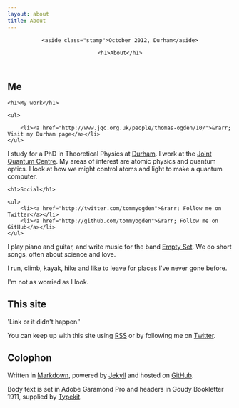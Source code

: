 ```yaml
---
layout: about
title: About
---
```


<header>

    <aside class="stamp">October 2012, Durham</aside>

    <h1>About</h1>

</header>

## Me

<aside class="sidebox">

    <h1>My work</h1>

    <ul>
<!--         <li><a href="/research/">Research in Physics</a></li> -->
        <li><a href="http://www.jqc.org.uk/people/thomas-ogden/10/">&rarr; Visit my Durham page</a></li>
    </ul>

</aside>

I study for a PhD in Theoretical Physics at [Durham](http://www.durham.ac.uk/). I work at the [Joint Quantum Centre](http://www.jqc.org.uk). My areas of interest are atomic physics and quantum optics. I look at how we might control atoms and light to make a quantum computer.

 
<!-- 
<aside class="sidebox">

    <h1>Songwriting</h1>

    <ul>
        <li><a href="">Records</a></li>
        <li><a href="">Interviews</a></li>
        <li><a href="/">&rarr; Visit the Empty Set site</a></li>
    </ul>

</aside>
 -->

<aside class="sidebox">

    <h1>Social</h1>

    <ul>   
        <li><a href="http://twitter.com/tommyogden">&rarr; Follow me on Twitter</a></li>
        <li><a href="http://github.com/tommyogden">&rarr; Follow me on GitHub</a></li>         
    </ul>

</aside>

I play piano and guitar, and write music for the band [Empty Set](http://emptyset.co.uk/). We do short songs, often about science and love.

<!-- 
<aside class="sidebox">

    <h1>Code</h1>

    <ul>
        <li><a href="/">&rarr; Visit the Dinorwic site</a></li>
        <li><a href="/">&rarr; Visit my GitHub Repos</a></li>
    </ul>

</aside>
 -->

I run, climb, kayak, hike and like to leave for places I've never gone before.

I'm not as worried as I look.

## This site

'Link or it didn't happen.'

You can keep up with this site using [RSS](/atom.xml) or by following me on [Twitter](http://twitter.com/tommyogden).

## Colophon

Written in [Markdown](http://daringfireball.net/projects/markdown/), powered by [Jekyll](http://github.com/mojombo/jekyll) and hosted on [GitHub](http://pages.github.com/).

Body text is set in Adobe Garamond Pro and headers in Goudy Bookletter 1911, supplied by [Typekit](https://typekit.com/).